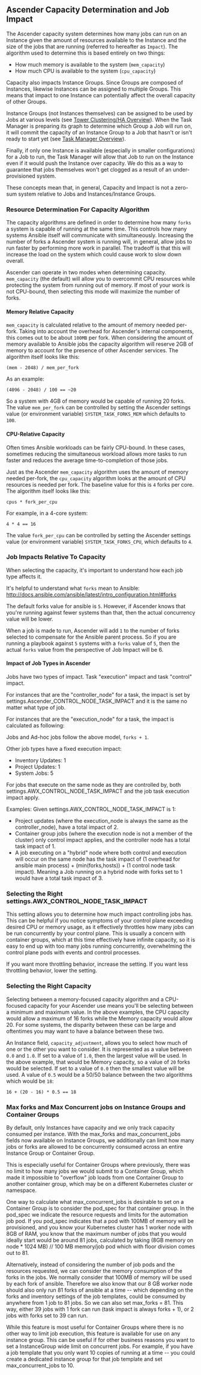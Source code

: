 ## Ascender Capacity Determination and Job Impact

The Ascender capacity system determines how many jobs can run on an Instance given the amount of resources
available to the Instance and the size of the jobs that are running (referred to hereafter as `Impact`).
The algorithm used to determine this is based entirely on two things:

* How much memory is available to the system (`mem_capacity`)
* How much CPU is available to the system (`cpu_capacity`)

Capacity also impacts Instance Groups. Since Groups are composed of Instances, likewise Instances can be
assigned to multiple Groups. This means that impact to one Instance can potentially affect the overall capacity of
other Groups.

Instance Groups (not Instances themselves) can be assigned to be used by Jobs at various levels (see [Tower Clustering/HA Overview](github.com/ctrliq/ascender/blob/main/docs/clustering.md)).
When the Task Manager is preparing its graph to determine which Group a Job will run on, it will commit the capacity of
an Instance Group to a Job that hasn't or isn't ready to start yet (see [Task Manager Overview](github.com/ctrliq/ascender/blob/main/docs/task_manager_system.md)).

Finally, if only one Instance is available (especially in smaller configurations) for a Job to run, the Task Manager will allow that
Job to run on the Instance even if it would push the Instance over capacity. We do this as a way to guarantee that jobs
themselves won't get clogged as a result of an under-provisioned system.

These concepts mean that, in general, Capacity and Impact is not a zero-sum system relative to Jobs and Instances/Instance Groups.


### Resource Determination For Capacity Algorithm

The capacity algorithms are defined in order to determine how many `forks` a system is capable of running at the same time. This controls how
many systems Ansible itself will communicate with simultaneously. Increasing the number of forks a Ascender system is running will, in general,
allow jobs to run faster by performing more work in parallel. The tradeoff is that this will increase the load on the system which could cause work
to slow down overall.

Ascender can operate in two modes when determining capacity. `mem_capacity` (the default) will allow you to overcommit CPU resources while protecting the system
from running out of memory. If most of your work is not CPU-bound, then selecting this mode will maximize the number of forks.


#### Memory Relative Capacity
`mem_capacity` is calculated relative to the amount of memory needed per-fork. Taking into account the overhead for Ascender's internal components, this comes out
to be about `100MB` per fork. When considering the amount of memory available to Ansible jobs the capacity algorithm will reserve 2GB of memory to account
for the presence of other Ascender services. The algorithm itself looks like this:

    (mem - 2048) / mem_per_fork

As an example:

    (4096 - 2048) / 100 == ~20

So a system with 4GB of memory would be capable of running 20 forks. The value `mem_per_fork` can be controlled by setting the Ascender settings value
(or environment variable) `SYSTEM_TASK_FORKS_MEM` which defaults to `100`.


#### CPU-Relative Capacity

Often times Ansible workloads can be fairly CPU-bound. In these cases, sometimes reducing the simultaneous workload allows more tasks to run faster and reduces
the average time-to-completion of those jobs.

Just as the Ascender `mem_capacity` algorithm uses the amount of memory needed per-fork, the `cpu_capacity` algorithm looks at the amount of CPU resources is needed
per fork. The baseline value for this is `4` forks per core. The algorithm itself looks like this:

    cpus * fork_per_cpu

For example, in a 4-core system:

    4 * 4 == 16

The value `fork_per_cpu` can be controlled by setting the Ascender settings value (or environment variable) `SYSTEM_TASK_FORKS_CPU`, which defaults to `4`.

### Job Impacts Relative To Capacity

When selecting the capacity, it's important to understand how each job type affects it.

It's helpful to understand what `forks` mean to Ansible: http://docs.ansible.com/ansible/latest/intro_configuration.html#forks

The default forks value for ansible is `5`. However, if Ascender knows that you're running against fewer systems than that, then the actual concurrency value
will be lower.

When a job is made to run, Ascender will add `1` to the number of forks selected to compensate for the Ansible parent process. So if you are running a playbook against `5`
systems with a `forks` value of `5`, then the actual `forks` value from the perspective of Job Impact will be 6.

#### Impact of Job Types in Ascender
Jobs have two types of impact. Task "execution" impact and task "control" impact.

For instances that are the "controller_node" for a task,
the impact is set by settings.Ascender_CONTROL_NODE_TASK_IMPACT and it is the same no matter what type of job.

For instances that are the "execution_node" for a task, the impact is calculated as following:

Jobs and Ad-hoc jobs follow the above model, `forks + 1`.

Other job types have a fixed execution impact:

* Inventory Updates: 1
* Project Updates: 1
* System Jobs: 5

For jobs that execute on the same node as they are controlled by, both settings.AWX_CONTROL_NODE_TASK_IMPACT and the job task execution impact apply.

Examples:
Given settings.AWX_CONTROL_NODE_TASK_IMPACT is 1:
  - Project updates (where the execution_node is always the same as the controller_node), have a total impact of 2.
  - Container group jobs (where the execution node is not a member of the cluster) only control impact applies, and the controller node has a total task impact of 1.
  - A job executing on a "hybrid" node where both control and execution will occur on the same node has the task impact of (1 overhead for ansible main process) + (min(forks,hosts)) + (1 control node task impact). Meaning a Job running on a hybrid node with forks set to 1 would have a total task impact of 3.

### Selecting the Right settings.AWX_CONTROL_NODE_TASK_IMPACT

This setting allows you to determine how much impact controlling jobs has. This
can be helpful if you notice symptoms of your control plane exceeding desired
CPU or memory usage, as it effectively throttles how many jobs can be run
concurrently by your control plane. This is usually a concern with container
groups, which at this time effectively have infinite capacity, so it is easy to
end up with too many jobs running concurrently, overwhelming the control plane
pods with events and control processes.

If you want more throttling behavior, increase the setting.
If you want less throttling behavior, lower the setting.

### Selecting the Right Capacity

Selecting between a memory-focused capacity algorithm and a CPU-focused capacity for your Ascender use means you'll be selecting between a minimum
and maximum value. In the above examples, the CPU capacity would allow a maximum of 16 forks while the Memory capacity would allow 20. For some systems,
the disparity between these can be large and oftentimes you may want to have a balance between these two.

An Instance field, `capacity_adjustment`, allows you to select how much of one or the other you want to consider. It is represented as a value between `0.0`
and `1.0`.  If set to a value of `1.0`, then the largest value will be used. In the above example, that would be Memory capacity, so a value of `20` forks would
be selected. If set to a value of `0.0` then the smallest value will be used. A value of `0.5` would be a 50/50 balance between the two algorithms which would
be `18`:

    16 + (20 - 16) * 0.5 == 18

### Max forks and Max Concurrent jobs on Instance Groups and Container Groups

By default, only Instances have capacity and we only track capacity consumed per instance. With the max_forks and max_concurrent_jobs fields now available on Instance Groups, we additionally can limit how many jobs or forks are allowed to be concurrently consumed across an entire Instance Group or Container Group.

This is especially useful for Container Groups where previously, there was no limit to how many jobs we would submit to a Container Group, which made it impossible to "overflow" job loads from one Container Group to another container group, which may be on a different Kubernetes cluster or namespace.

One way to calculate what max_concurrent_jobs is desirable to set on a Container Group is to consider the pod_spec for that container group. In the pod_spec we indicate the resource requests and limits for the automation job pod. If you pod_spec indicates that a pod with 100MB of memory will be provisioned, and you know your Kubernetes cluster has 1 worker node with 8GB of RAM, you know that the maximum number of jobs that you would ideally start would be around 81 jobs, calculated by taking  (8GB memory on node * 1024 MB) // 100 MB memory/job pod which with floor division comes out to 81.

Alternatively, instead of considering the number of job pods and the resources requested, we can consider the memory consumption of the forks in the jobs. We normally consider that 100MB of memory will be used by each fork of ansible. Therefore we also know that our 8 GB worker node should also only run 81 forks of ansible at a time -- which depending on the forks and inventory settings of the job templates, could be consumed by anywhere from 1 job to 81 jobs. So we can also set max_forks = 81. This way, either 39 jobs with 1 fork can run (task impact is always forks + 1), or 2 jobs with forks set to 39 can run.

While this feature is most useful for Container Groups where there is no other way to limit job execution, this feature is available for use on any instance group. This can be useful if for other business reasons you want to set a InstanceGroup wide limit on concurrent jobs. For example, if you have a job template that you only want 10 copies of running at a time -- you could create a dedicated instance group for that job template and set max_concurrent_jobs to 10.

